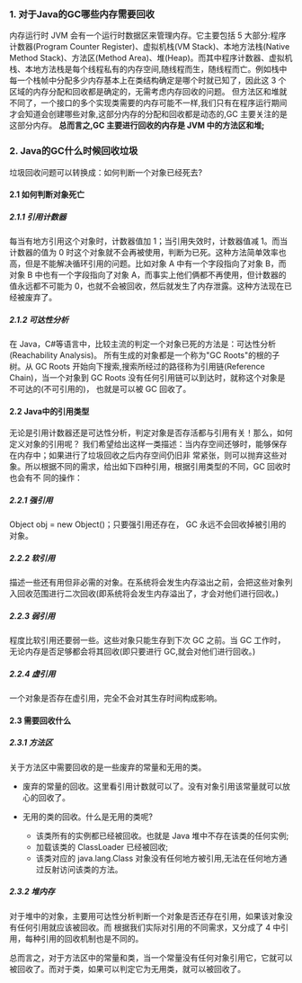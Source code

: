 ### 1. 对于Java的GC哪些内存需要回收

内存运行时 JVM 会有一个运行时数据区来管理内存。它主要包括 5 大部分:程序计数器(Program Counter Register)、虚拟机栈(VM Stack)、本地方法栈(Native Method Stack)、方法区(Method Area)、堆(Heap)。而其中程序计数器、虚拟机栈、本地方法栈是每个线程私有的内存空间,随线程而生，随线程而亡。例如栈中每一个栈帧中分配多少内存基本上在类结构确定是哪个时就已知了，因此这 3 个区域的内存分配和回收都是确定的，无需考虑内存回收的问题。
但方法区和堆就不同了，一个接口的多个实现类需要的内存可能不一样,我们只有在程序运行期间才会知道会创建哪些对象,这部分内存的分配和回收都是动态的,GC 主要关注的是这部分内存。
**总而言之,GC 主要进行回收的内存是 JVM 中的方法区和堆;**

### 2. Java的GC什么时候回收垃圾

垃圾回收问题可以转换成：如何判断一个对象已经死去?

#### 2.1 如何判断对象死亡

##### 2.1.1 引用计数器

每当有地方引用这个对象时，计数器值加 1；当引用失效时，计数器值减 1。而当计数器的值为 0 时这个对象就不会再被使用，判断为已死。这种方法简单效率也高，但是不能解决循环引用的问题。比如对象 A 中有一个字段指向了对象 B，而对象 B 中也有一个字段指向了对象 A，而事实上他们俩都不再使用，但计数器的值永远都不可能为 0，也就不会被回收，然后就发生了内存泄露。这种方法现在已经被废弃了。
##### 2.1.2 可达性分析

在 Java，C#等语言中，比较主流的判定一个对象已死的方法是：可达性分析(Reachability Analysis)。
所有生成的对象都是一个称为"GC Roots"的根的子树。从 GC Roots 开始向下搜索,搜索所经过的路径称为引用链(Reference Chain)，当一个对象到 GC Roots 没有任何引用链可以到达时，就称这个对象是不可达的(不可引用的)，
也就是可以被 GC 回收了。

#### 2.2 Java中的引用类型

无论是引用计数器还是可达性分析，判定对象是否存活都与引用有关！那么，如何定义对象的引用呢？
我们希望给出这样一类描述：当内存空间还够时，能够保存在内存中；如果进行了垃圾回收之后内存空间仍旧非
常紧张，则可以抛弃这些对象。所以根据不同的需求，给出如下四种引用，根据引用类型的不同，GC 回收时也会有不
同的操作：

##### 2.2.1 强引用

Object obj = new Object()；只要强引用还存在， GC 永远不会回收掉被引用的对象。

##### 2.2.2 软引用

描述一些还有用但非必需的对象。在系统将会发生内存溢出之前，会把这些对象列入回收范围进行二次回收(即系统将会发生内存溢出了，才会对他们进行回收。)

##### 2.2.3 弱引用

程度比软引用还要弱一些。这些对象只能生存到下次 GC 之前。当 GC 工作时，无论内存是否足够都会将其回收(即只要进行 GC,就会对他们进行回收。)

##### 2.2.4 虚引用

一个对象是否存在虚引用，完全不会对其生存时间构成影响。

#### 2.3 需要回收什么

##### 2.3.1 方法区

关于方法区中需要回收的是一些废弃的常量和无用的类。

- 废弃的常量的回收。这里看引用计数就可以了。没有对象引用该常量就可以放心的回收了。

- 无用的类的回收。什么是无用的类呢?

  - 该类所有的实例都已经被回收。也就是 Java 堆中不存在该类的任何实例;
  - 加载该类的 ClassLoader 已经被回收;
  - 该类对应的 java.lang.Class 对象没有任何地方被引用,无法在任何地方通过反射访问该类的方法。

##### 2.3.2 堆内存

对于堆中的对象，主要用可达性分析判断一个对象是否还存在引用，如果该对象没有任何引用就应该被回收。而
根据我们实际对引用的不同需求，又分成了 4 中引用，每种引用的回收机制也是不同的。

总而言之，对于方法区中的常量和类，当一个常量没有任何对象引用它，它就可以被回收了。而对于类，如果可以判定它为无用类，就可以被回收了。